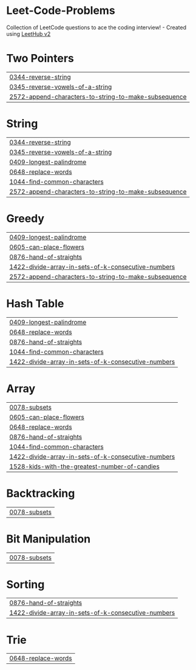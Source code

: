 # Leet-Code-Problems
Collection of LeetCode questions to ace the coding interview! - Created using [LeetHub v2](https://github.com/arunbhardwaj/LeetHub-2.0)


# Two Pointers
|  |
| ------- |
| [0344-reverse-string](https://github.com/RobinKumar5986/Leet-Code-Problems/tree/master/0344-reverse-string) |
| [0345-reverse-vowels-of-a-string](https://github.com/RobinKumar5986/Leet-Code-Problems/tree/master/0345-reverse-vowels-of-a-string) |
| [2572-append-characters-to-string-to-make-subsequence](https://github.com/RobinKumar5986/Leet-Code-Problems/tree/master/2572-append-characters-to-string-to-make-subsequence) |
# String
|  |
| ------- |
| [0344-reverse-string](https://github.com/RobinKumar5986/Leet-Code-Problems/tree/master/0344-reverse-string) |
| [0345-reverse-vowels-of-a-string](https://github.com/RobinKumar5986/Leet-Code-Problems/tree/master/0345-reverse-vowels-of-a-string) |
| [0409-longest-palindrome](https://github.com/RobinKumar5986/Leet-Code-Problems/tree/master/0409-longest-palindrome) |
| [0648-replace-words](https://github.com/RobinKumar5986/Leet-Code-Problems/tree/master/0648-replace-words) |
| [1044-find-common-characters](https://github.com/RobinKumar5986/Leet-Code-Problems/tree/master/1044-find-common-characters) |
| [2572-append-characters-to-string-to-make-subsequence](https://github.com/RobinKumar5986/Leet-Code-Problems/tree/master/2572-append-characters-to-string-to-make-subsequence) |
# Greedy
|  |
| ------- |
| [0409-longest-palindrome](https://github.com/RobinKumar5986/Leet-Code-Problems/tree/master/0409-longest-palindrome) |
| [0605-can-place-flowers](https://github.com/RobinKumar5986/Leet-Code-Problems/tree/master/0605-can-place-flowers) |
| [0876-hand-of-straights](https://github.com/RobinKumar5986/Leet-Code-Problems/tree/master/0876-hand-of-straights) |
| [1422-divide-array-in-sets-of-k-consecutive-numbers](https://github.com/RobinKumar5986/Leet-Code-Problems/tree/master/1422-divide-array-in-sets-of-k-consecutive-numbers) |
| [2572-append-characters-to-string-to-make-subsequence](https://github.com/RobinKumar5986/Leet-Code-Problems/tree/master/2572-append-characters-to-string-to-make-subsequence) |
# Hash Table
|  |
| ------- |
| [0409-longest-palindrome](https://github.com/RobinKumar5986/Leet-Code-Problems/tree/master/0409-longest-palindrome) |
| [0648-replace-words](https://github.com/RobinKumar5986/Leet-Code-Problems/tree/master/0648-replace-words) |
| [0876-hand-of-straights](https://github.com/RobinKumar5986/Leet-Code-Problems/tree/master/0876-hand-of-straights) |
| [1044-find-common-characters](https://github.com/RobinKumar5986/Leet-Code-Problems/tree/master/1044-find-common-characters) |
| [1422-divide-array-in-sets-of-k-consecutive-numbers](https://github.com/RobinKumar5986/Leet-Code-Problems/tree/master/1422-divide-array-in-sets-of-k-consecutive-numbers) |
# Array
|  |
| ------- |
| [0078-subsets](https://github.com/RobinKumar5986/Leet-Code-Problems/tree/master/0078-subsets) |
| [0605-can-place-flowers](https://github.com/RobinKumar5986/Leet-Code-Problems/tree/master/0605-can-place-flowers) |
| [0648-replace-words](https://github.com/RobinKumar5986/Leet-Code-Problems/tree/master/0648-replace-words) |
| [0876-hand-of-straights](https://github.com/RobinKumar5986/Leet-Code-Problems/tree/master/0876-hand-of-straights) |
| [1044-find-common-characters](https://github.com/RobinKumar5986/Leet-Code-Problems/tree/master/1044-find-common-characters) |
| [1422-divide-array-in-sets-of-k-consecutive-numbers](https://github.com/RobinKumar5986/Leet-Code-Problems/tree/master/1422-divide-array-in-sets-of-k-consecutive-numbers) |
| [1528-kids-with-the-greatest-number-of-candies](https://github.com/RobinKumar5986/Leet-Code-Problems/tree/master/1528-kids-with-the-greatest-number-of-candies) |
# Backtracking
|  |
| ------- |
| [0078-subsets](https://github.com/RobinKumar5986/Leet-Code-Problems/tree/master/0078-subsets) |
# Bit Manipulation
|  |
| ------- |
| [0078-subsets](https://github.com/RobinKumar5986/Leet-Code-Problems/tree/master/0078-subsets) |
# Sorting
|  |
| ------- |
| [0876-hand-of-straights](https://github.com/RobinKumar5986/Leet-Code-Problems/tree/master/0876-hand-of-straights) |
| [1422-divide-array-in-sets-of-k-consecutive-numbers](https://github.com/RobinKumar5986/Leet-Code-Problems/tree/master/1422-divide-array-in-sets-of-k-consecutive-numbers) |
# Trie
|  |
| ------- |
| [0648-replace-words](https://github.com/RobinKumar5986/Leet-Code-Problems/tree/master/0648-replace-words) |
